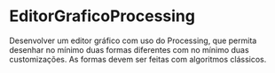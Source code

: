 # EditorGraficoProcessing
Desenvolver um editor gráfico com uso do Processing, que permita desenhar no mínimo duas formas diferentes com no mínimo duas customizações. As formas devem ser feitas com algoritmos clássicos.
